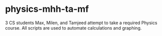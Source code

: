# physics-mhh-ta-mf
3 CS students Max, Milen, and Tamjeed attempt to take a required Physics course. All scripts are used to automate calculations and graphing.
